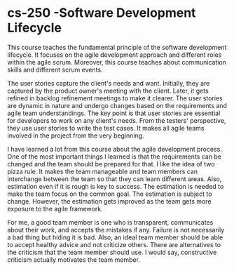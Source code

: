
# cs-250 -Software Development Lifecycle

  

This course teaches the fundamental principle of the software development lifecycle. It focuses on the agile development approach and different roles within the agile scrum. Moreover, this course teaches about communication skills and different scrum events.

  

The user stories capture the client's needs and want. Initially, they are captured by the product owner's meeting with the client. Later, it gets refined in backlog refinement meetings to make it clearer. The user stories are dynamic in nature and undergo changes based on the requirements and agile team understandings. The key point is that user stories are essential for developers to work on any client's needs. From the testers' perspective, they use user stories to write the test cases. It makes all agile teams involved in the project from the very beginning.

  

I have learned a lot from this course about the agile development process. One of the most important things I learned is that the requirements can be changed and the team should be prepared for that. I like the idea of two pizza rule. It makes the team manageable and team members can interchange between the team so that they can learn different areas. Also, estimation even if it is rough is key to success. The estimation is needed to make the team focus on the common goal. The estimation is subject to change. However, the estimation gets improved as the team gets more exposure to the agile framework.

  

For me, a good team member is one who is transparent, communicates about their work, and accepts the mistakes if any. Failure is not necessarily a bad thing but hiding it is bad. Also, an ideal team member should be able to accept healthy advice and not criticize others. There are alternatives to the criticism that the team member should use. I would say, constructive criticism actually motivates the team member.
